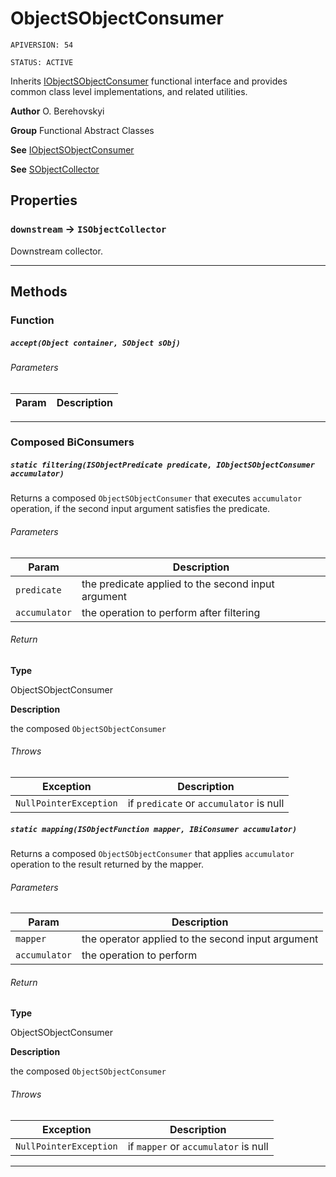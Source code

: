 # ObjectSObjectConsumer

`APIVERSION: 54`

`STATUS: ACTIVE`

Inherits [IObjectSObjectConsumer](/docs/Functional-Interfaces/IObjectSObjectConsumer.md) functional interface and provides common class level implementations, and related utilities.


**Author** O. Berehovskyi


**Group** Functional Abstract Classes


**See** [IObjectSObjectConsumer](/docs/Functional-Interfaces/IObjectSObjectConsumer.md)


**See** [SObjectCollector](/docs/Collectors/SObjectCollector.md)

## Properties

### `downstream` → `ISObjectCollector`


Downstream collector.

---
## Methods
### Function
##### `accept(Object container, SObject sObj)`
###### Parameters
|Param|Description|
|---|---|

---
### Composed BiConsumers
##### `static filtering(ISObjectPredicate predicate, IObjectSObjectConsumer accumulator)`

Returns a composed `ObjectSObjectConsumer` that executes `accumulator` operation, if the second input argument satisfies the predicate.

###### Parameters
|Param|Description|
|---|---|
|`predicate`|the predicate applied to the second input argument|
|`accumulator`|the operation to perform after filtering|

###### Return

**Type**

ObjectSObjectConsumer

**Description**

the composed `ObjectSObjectConsumer`

###### Throws
|Exception|Description|
|---|---|
|`NullPointerException`|if `predicate` or `accumulator` is null|

##### `static mapping(ISObjectFunction mapper, IBiConsumer accumulator)`

Returns a composed `ObjectSObjectConsumer` that applies `accumulator` operation to the result returned by the mapper.

###### Parameters
|Param|Description|
|---|---|
|`mapper`|the operator applied to the second input argument|
|`accumulator`|the operation to perform|

###### Return

**Type**

ObjectSObjectConsumer

**Description**

the composed `ObjectSObjectConsumer`

###### Throws
|Exception|Description|
|---|---|
|`NullPointerException`|if `mapper` or `accumulator` is null|

---
